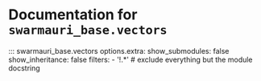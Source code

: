 # Documentation for `swarmauri_base.vectors`

::: swarmauri_base.vectors
    options.extra:
      show_submodules: false
      show_inheritance: false
      filters:
        - '!.*'  # exclude everything but the module docstring

